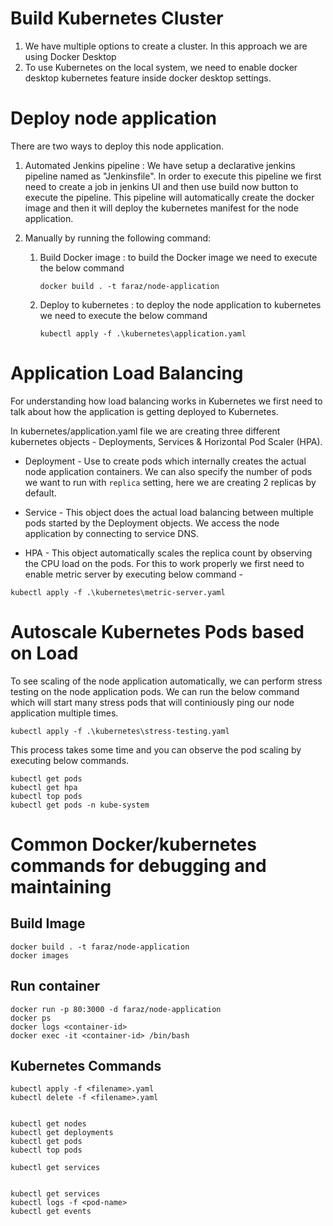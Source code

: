 # Build Kubernetes Cluster

1. We have multiple options to create a cluster. In this approach we are using Docker Desktop
2. To use Kubernetes on the local system, we need to enable docker desktop kubernetes feature inside docker desktop settings.

# Deploy node application

There are two ways to deploy this node application.

1. Automated Jenkins pipeline :
   We have setup a declarative jenkins pipeline named as "Jenkinsfile". In order to execute this pipeline we first need to create a job in jenkins UI and then use build now button to execute the pipeline. This pipeline will automatically create the docker image and then it will deploy the kubernetes manifest for the node application.

2. Manually by running the following command:

   1. Build Docker image : to build the Docker image we need to execute the below command
      ```
      docker build . -t faraz/node-application
      ```
   2. Deploy to kubernetes : to deploy the node application to kubernetes we need to execute the below command

      ```
      kubectl apply -f .\kubernetes\application.yaml
      ```

# Application Load Balancing

For understanding how load balancing works in Kubernetes we first need to talk about how the application is getting deployed to Kubernetes.

In kubernetes/application.yaml file we are creating three different kubernetes objects - Deployments, Services & Horizontal Pod Scaler (HPA).

- Deployment - Use to create pods which internally creates the actual node application containers. We can also specify the number of pods we want to run with `replica` setting, here we are creating 2 replicas by default.

- Service - This object does the actual load balancing between multiple pods started by the Deployment objects. We access the node application by connecting to service DNS.

- HPA - This object automatically scales the replica count by observing the CPU load on the pods. For this to work properly we first need to enable metric server by executing below command -

```
kubectl apply -f .\kubernetes\metric-server.yaml
```

# Autoscale Kubernetes Pods based on Load

To see scaling of the node application automatically, we can perform stress testing on the node application pods. We can run the below command which will start many stress pods that will continiously ping our node application multiple times.

```
kubectl apply -f .\kubernetes\stress-testing.yaml
```

This process takes some time and you can observe the pod scaling by executing below commands.

```
kubectl get pods
kubectl get hpa
kubectl top pods
kubectl get pods -n kube-system
```

# Common Docker/kubernetes commands for debugging and maintaining

## Build Image

```
docker build . -t faraz/node-application
docker images
```

## Run container

```
docker run -p 80:3000 -d faraz/node-application
docker ps
docker logs <container-id>
docker exec -it <container-id> /bin/bash
```

## Kubernetes Commands

```
kubectl apply -f <filename>.yaml
kubectl delete -f <filename>.yaml


kubectl get nodes
kubectl get deployments
kubectl get pods
kubectl top pods

kubectl get services


kubectl get services
kubectl logs -f <pod-name>
kubectl get events
```
